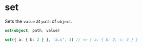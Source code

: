# set
Sets the `value` at `path` of `object`.

```ts
set(object, path, value)

set({ a: { b: 2 } }, 'a.c', 3) // => { a: { b: 2, c: 3 } }
```

